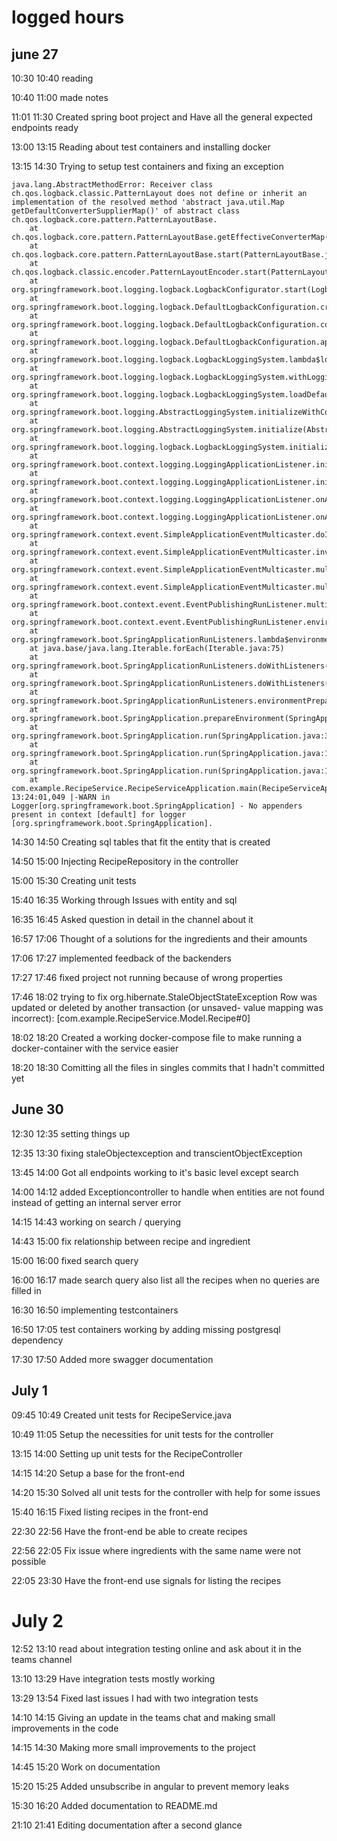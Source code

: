 # logged hours
## june 27

10:30 10:40 reading 

10:40 11:00 made notes

11:01 11:30 Created spring boot project and Have all the general expected endpoints ready

13:00 13:15 Reading about test containers and installing docker

13:15 14:30 Trying to setup test containers and fixing an exception 
```
java.lang.AbstractMethodError: Receiver class ch.qos.logback.classic.PatternLayout does not define or inherit an implementation of the resolved method 'abstract java.util.Map getDefaultConverterSupplierMap()' of abstract class ch.qos.logback.core.pattern.PatternLayoutBase.
	at ch.qos.logback.core.pattern.PatternLayoutBase.getEffectiveConverterMap(PatternLayoutBase.java:79)
	at ch.qos.logback.core.pattern.PatternLayoutBase.start(PatternLayoutBase.java:143)
	at ch.qos.logback.classic.encoder.PatternLayoutEncoder.start(PatternLayoutEncoder.java:28)
	at org.springframework.boot.logging.logback.LogbackConfigurator.start(LogbackConfigurator.java:111)
	at org.springframework.boot.logging.logback.DefaultLogbackConfiguration.createAppender(DefaultLogbackConfiguration.java:155)
	at org.springframework.boot.logging.logback.DefaultLogbackConfiguration.consoleAppender(DefaultLogbackConfiguration.java:137)
	at org.springframework.boot.logging.logback.DefaultLogbackConfiguration.apply(DefaultLogbackConfiguration.java:86)
	at org.springframework.boot.logging.logback.LogbackLoggingSystem.lambda$loadDefaults$1(LogbackLoggingSystem.java:241)
	at org.springframework.boot.logging.logback.LogbackLoggingSystem.withLoggingSuppressed(LogbackLoggingSystem.java:481)
	at org.springframework.boot.logging.logback.LogbackLoggingSystem.loadDefaults(LogbackLoggingSystem.java:230)
	at org.springframework.boot.logging.AbstractLoggingSystem.initializeWithConventions(AbstractLoggingSystem.java:84)
	at org.springframework.boot.logging.AbstractLoggingSystem.initialize(AbstractLoggingSystem.java:61)
	at org.springframework.boot.logging.logback.LogbackLoggingSystem.initialize(LogbackLoggingSystem.java:195)
	at org.springframework.boot.context.logging.LoggingApplicationListener.initializeSystem(LoggingApplicationListener.java:332)
	at org.springframework.boot.context.logging.LoggingApplicationListener.initialize(LoggingApplicationListener.java:298)
	at org.springframework.boot.context.logging.LoggingApplicationListener.onApplicationEnvironmentPreparedEvent(LoggingApplicationListener.java:246)
	at org.springframework.boot.context.logging.LoggingApplicationListener.onApplicationEvent(LoggingApplicationListener.java:223)
	at org.springframework.context.event.SimpleApplicationEventMulticaster.doInvokeListener(SimpleApplicationEventMulticaster.java:185)
	at org.springframework.context.event.SimpleApplicationEventMulticaster.invokeListener(SimpleApplicationEventMulticaster.java:178)
	at org.springframework.context.event.SimpleApplicationEventMulticaster.multicastEvent(SimpleApplicationEventMulticaster.java:156)
	at org.springframework.context.event.SimpleApplicationEventMulticaster.multicastEvent(SimpleApplicationEventMulticaster.java:138)
	at org.springframework.boot.context.event.EventPublishingRunListener.multicastInitialEvent(EventPublishingRunListener.java:136)
	at org.springframework.boot.context.event.EventPublishingRunListener.environmentPrepared(EventPublishingRunListener.java:81)
	at org.springframework.boot.SpringApplicationRunListeners.lambda$environmentPrepared$2(SpringApplicationRunListeners.java:64)
	at java.base/java.lang.Iterable.forEach(Iterable.java:75)
	at org.springframework.boot.SpringApplicationRunListeners.doWithListeners(SpringApplicationRunListeners.java:118)
	at org.springframework.boot.SpringApplicationRunListeners.doWithListeners(SpringApplicationRunListeners.java:112)
	at org.springframework.boot.SpringApplicationRunListeners.environmentPrepared(SpringApplicationRunListeners.java:63)
	at org.springframework.boot.SpringApplication.prepareEnvironment(SpringApplication.java:353)
	at org.springframework.boot.SpringApplication.run(SpringApplication.java:313)
	at org.springframework.boot.SpringApplication.run(SpringApplication.java:1361)
	at org.springframework.boot.SpringApplication.run(SpringApplication.java:1350)
	at com.example.RecipeService.RecipeServiceApplication.main(RecipeServiceApplication.java:10)
13:24:01,049 |-WARN in Logger[org.springframework.boot.SpringApplication] - No appenders present in context [default] for logger [org.springframework.boot.SpringApplication].
```

14:30 14:50 Creating sql tables that fit the entity that is created

14:50 15:00  Injecting RecipeRepository in the controller

15:00 15:30  Creating unit tests

15:40 16:35 Working through Issues with entity and sql

16:35 16:45 Asked question in detail in the channel about it

16:57 17:06 Thought of a solutions for the ingredients and their amounts

17:06 17:27 implemented feedback of the backenders

17:27 17:46 fixed project not running because of wrong properties

17:46 18:02 trying to fix org.hibernate.StaleObjectStateException Row was updated or deleted by another transaction (or unsaved-
value mapping was incorrect): [com.example.RecipeService.Model.Recipe#0]

18:02 18:20 Created a working docker-compose file to make running a docker-container with the service easier

18:20 18:30 Comitting all the files in singles commits that I hadn't committed yet

## June 30
12:30 12:35 setting things up

12:35 13:30 fixing staleObjectexception and transcientObjectException

13:45 14:00 Got all endpoints working to it's basic level except search

14:00 14:12 added Exceptioncontroller to handle when entities are not found instead of getting an internal server error

14:15 14:43 working on search / querying

14:43 15:00 fix relationship between recipe and ingredient

15:00 16:00 fixed search query

16:00 16:17 made search query also list all the recipes when no queries are filled in

16:30 16:50 implementing testcontainers 

16:50 17:05 test containers working by adding missing postgresql dependency

17:30 17:50 Added more swagger documentation

## July 1
09:45 10:49 Created unit tests for RecipeService.java

10:49 11:05 Setup the necessities for unit tests for the controller

13:15 14:00 Setting up unit tests for the RecipeController

14:15 14:20 Setup a base for the front-end

14:20 15:30 Solved all unit tests for the controller with help for some issues

15:40 16:15 Fixed listing recipes in the front-end

22:30 22:56 Have the front-end be able to create recipes

22:56 22:05 Fix issue where ingredients with the same name were not possible

22:05 23:30 Have the front-end use signals for listing the recipes

# July 2
12:52 13:10 read about integration testing online and ask about it in the teams channel

13:10 13:29 Have integration tests mostly working

13:29 13:54 Fixed last issues I had with two integration tests

14:10 14:15 Giving an update in the teams chat and making small improvements in the code

14:15 14:30 Making more small improvements to the project

14:45 15:20 Work on documentation

15:20 15:25 Added unsubscribe in angular to prevent memory leaks

15:30 16:20 Added documentation to README.md

21:10 21:41 Editing documentation after a second glance
